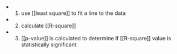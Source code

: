 - 1. use [[least square]] to fit a line to the data
- 2. calculate [[R-square]]
- 3. [[p-value]] is calculated to determine if [[R-square]] value is statistically significant
